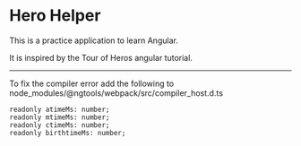 # Hero Helper

This is a practice application to learn Angular.

It is inspired by the Tour of Heros angular tutorial.

---

To fix the compiler error add the following to node_modules/@ngtools/webpack/src/compiler_host.d.ts

    readonly atimeMs: number;
    readonly mtimeMs: number;
    readonly ctimeMs: number;
    readonly birthtimeMs: number;
